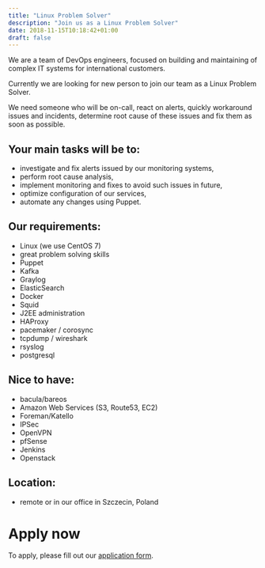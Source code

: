 ```yaml
---
title: "Linux Problem Solver"
description: "Join us as a Linux Problem Solver"
date: 2018-11-15T10:18:42+01:00
draft: false
---
```


We are a team of DevOps engineers, focused on building and maintaining of complex IT systems for international customers.

Currently we are looking for new person to join our team as a Linux Problem Solver. 

We need someone who will be on-call, react on alerts, quickly workaround issues and incidents, determine root cause of these issues and fix them as soon as possible.

## Your main tasks will be to:

- investigate and fix alerts issued by our monitoring systems,
- perform root cause analysis,
- implement monitoring and fixes to avoid such issues in future,
- optimize configuration of our services,
- automate any changes using Puppet.


## Our requirements:

- Linux (we use CentOS 7)
- great problem solving skills
- Puppet
- Kafka
- Graylog
- ElasticSearch
- Docker
- Squid
- J2EE administration
- HAProxy
- pacemaker / corosync
- tcpdump / wireshark
- rsyslog
- postgresql

## Nice to have:

- bacula/bareos
- Amazon Web Services (S3, Route53, EC2)
- Foreman/Katello
- IPSec
- OpenVPN
- pfSense
- Jenkins
- Openstack

## Location:

- remote or in our office in Szczecin, Poland


# Apply now

To apply, please fill out our [application form](https://goo.gl/forms/4F0DLGrS4cPl76823).



